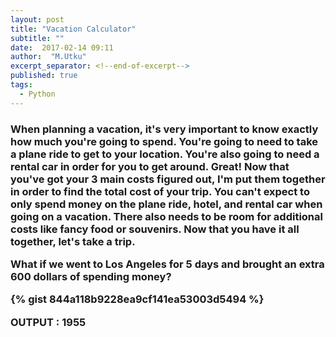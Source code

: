 ```yaml
---
layout: post
title: "Vacation Calculator"
subtitle: ""
date:  2017-02-14 09:11
author:  "M.Utku"
excerpt_separator: <!--end-of-excerpt-->
published: true
tags: 
  - Python
---
```


<h3>
When planning a vacation, it's very important to know exactly how much you're going to spend.
You're going to need to take a plane ride to get to your location.
You're also going to need a rental car in order for you to get around.
Great! Now that you've got your 3 main costs figured out, I'm put them together in order to find the total cost of your trip.
You can't expect to only spend money on the plane ride, hotel, and rental car when going on a vacation. There also needs to be room for additional costs like fancy food or souvenirs.
Now that you have it all together, let's take a trip.

What if we went to Los Angeles for 5 days and brought an extra 600 dollars of spending money?

{% gist 844a118b9228ea9cf141ea53003d5494 %}

OUTPUT : 1955
</h3>
